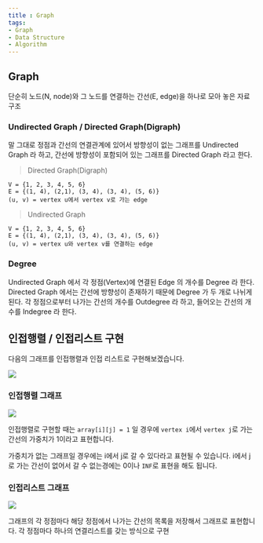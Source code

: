 ```yaml
---
title : Graph
tags:
- Graph
- Data Structure
- Algorithm
---
```


## Graph

단순히 노드(N, node)와 그 노드를 연결하는 간선(E, edge)을 하나로 모아 놓은 자료 구조

### Undirected Graph / Directed Graph(Digraph)

말 그대로 정점과 간선의 연결관계에 있어서 방향성이 없는 그래프를 Undirected Graph 라 하고, 간선에 방향성이 포함되어 있는 그래프를 Directed Graph 라고 한다.

> Directed Graph(Digraph)

```
V = {1, 2, 3, 4, 5, 6}
E = {(1, 4), (2,1), (3, 4), (3, 4), (5, 6)}
(u, v) = vertex u에서 vertex v로 가는 edge
```

> Undirected Graph

```
V = {1, 2, 3, 4, 5, 6}
E = {(1, 4), (2,1), (3, 4), (3, 4), (5, 6)}
(u, v) = vertex u와 vertex v를 연결하는 edge
```

### Degree

Undirected Graph 에서 각 정점(Vertex)에 연결된 Edge 의 개수를 Degree 라 한다. Directed Graph 에서는 간선에 방향성이 존재하기 때문에 Degree 가 두 개로 나뉘게 된다. 각 정점으로부터 나가는 간선의 개수를 Outdegree 라 하고, 들어오는 간선의 개수를 Indegree 라 한다.

## 인접행렬 / 인접리스트 구현

다음의 그래프를 인접행렬과 인접 리스트로 구현해보겠습니다.

![](https://user-images.githubusercontent.com/44635266/66832594-329fa680-ef95-11e9-920f-6d84419c4a51.png)

### 인접행렬 그래프

![](https://user-images.githubusercontent.com/44635266/66832595-329fa680-ef95-11e9-9992-ae9d4d822c59.png)

인접행렬로 구현할 때는 `array[i][j] = 1` 일 경우에 `vertex i`에서 `vertex j`로 가는 간선의 가중치가 1이라고 표현합니다.

가중치가 없는 그래프일 경우에는 i에서 j로 갈 수 있다라고 표현될 수 있습니다. i에서 j로 가는 간선이 없어서 갈 수  없는경에는 0이나 `INF`로 표현을 해도 됩니다.

### 인접리스트 그래프

![](https://user-images.githubusercontent.com/44635266/66832596-329fa680-ef95-11e9-89c4-9fd10363cf8a.png)

그래프의 각 정점마다 해당 정점에서 나가는 간선의 목록을 저장해서 그래프로 표현합니다. 각 정점마다 하나의 연결리스트를 갖는 방식으로 구현

